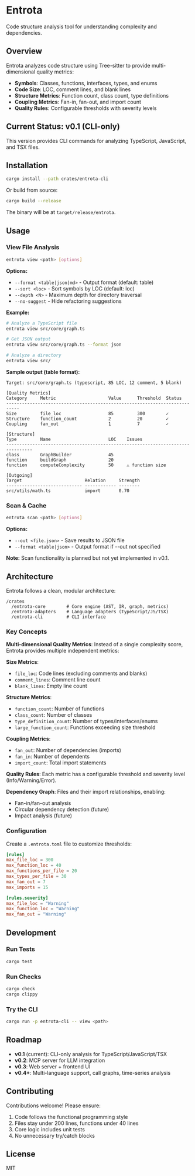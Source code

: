 # Entrota

Code structure analysis tool for understanding complexity and dependencies.

## Overview

Entrota analyzes code structure using Tree-sitter to provide multi-dimensional quality metrics:

- **Symbols**: Classes, functions, interfaces, types, and enums
- **Code Size**: LOC, comment lines, and blank lines
- **Structure Metrics**: Function count, class count, type definitions
- **Coupling Metrics**: Fan-in, fan-out, and import count
- **Quality Rules**: Configurable thresholds with severity levels

## Current Status: v0.1 (CLI-only)

This version provides CLI commands for analyzing TypeScript, JavaScript, and TSX files.

## Installation

```bash
cargo install --path crates/entrota-cli
```

Or build from source:

```bash
cargo build --release
```

The binary will be at `target/release/entrota`.

## Usage

### View File Analysis

```bash
entrota view <path> [options]
```

**Options:**
- `--format <table|json|md>` - Output format (default: table)
- `--sort <loc>` - Sort symbols by LOC (default: loc)
- `--depth <N>` - Maximum depth for directory traversal
- `--no-suggest` - Hide refactoring suggestions

**Example:**

```bash
# Analyze a TypeScript file
entrota view src/core/graph.ts

# Get JSON output
entrota view src/core/graph.ts --format json

# Analyze a directory
entrota view src/
```

**Sample output (table format):**

```
Target: src/core/graph.ts (typescript, 85 LOC, 12 comment, 5 blank)

[Quality Metrics]
Category     Metric                    Value      Threshold  Status
---------------------------------------------------------------------------
Size         file_loc                  85         300        ✓
Structure    function_count            2          20         ✓
Coupling     fan_out                   1          7          ✓

[Structure]
Type         Name                      LOC    Issues
--------------------------------------------------------------------------------
class        GraphBuilder              45
function     buildGraph                20
function     computeComplexity         50     ⚠ function size

[Outgoing]
Target                        Relation     Strength
----------------------------- ------------ --------
src/utils/math.ts             import       0.70
```

### Scan & Cache

```bash
entrota scan <path> [options]
```

**Options:**
- `--out <file.json>` - Save results to JSON file
- `--format <table|json>` - Output format if --out not specified

**Note:** Scan functionality is planned but not yet implemented in v0.1.

## Architecture

Entrota follows a clean, modular architecture:

```
/crates
  /entrota-core        # Core engine (AST, IR, graph, metrics)
  /entrota-adapters    # Language adapters (TypeScript/JS/TSX)
  /entrota-cli         # CLI interface
```

### Key Concepts

**Multi-dimensional Quality Metrics**: Instead of a single complexity score, Entrota provides multiple independent metrics:

**Size Metrics**:
- `file_loc`: Code lines (excluding comments and blanks)
- `comment_lines`: Comment line count
- `blank_lines`: Empty line count

**Structure Metrics**:
- `function_count`: Number of functions
- `class_count`: Number of classes
- `type_definition_count`: Number of types/interfaces/enums
- `large_function_count`: Functions exceeding size threshold

**Coupling Metrics**:
- `fan_out`: Number of dependencies (imports)
- `fan_in`: Number of dependents
- `import_count`: Total import statements

**Quality Rules**: Each metric has a configurable threshold and severity level (Info/Warning/Error).

**Dependency Graph**: Files and their import relationships, enabling:
- Fan-in/fan-out analysis
- Circular dependency detection (future)
- Impact analysis (future)

### Configuration

Create a `.entrota.toml` file to customize thresholds:

```toml
[rules]
max_file_loc = 300
max_function_loc = 40
max_functions_per_file = 20
max_types_per_file = 30
max_fan_out = 7
max_imports = 15

[rules.severity]
max_file_loc = "Warning"
max_function_loc = "Warning"
max_fan_out = "Warning"
```

## Development

### Run Tests

```bash
cargo test
```

### Run Checks

```bash
cargo check
cargo clippy
```

### Try the CLI

```bash
cargo run -p entrota-cli -- view <path>
```

## Roadmap

- **v0.1** (current): CLI-only analysis for TypeScript/JavaScript/TSX
- **v0.2**: MCP server for LLM integration
- **v0.3**: Web server + frontend UI
- **v0.4+**: Multi-language support, call graphs, time-series analysis

## Contributing

Contributions welcome! Please ensure:

1. Code follows the functional programming style
2. Files stay under 200 lines, functions under 40 lines
3. Core logic includes unit tests
4. No unnecessary try/catch blocks

## License

MIT
